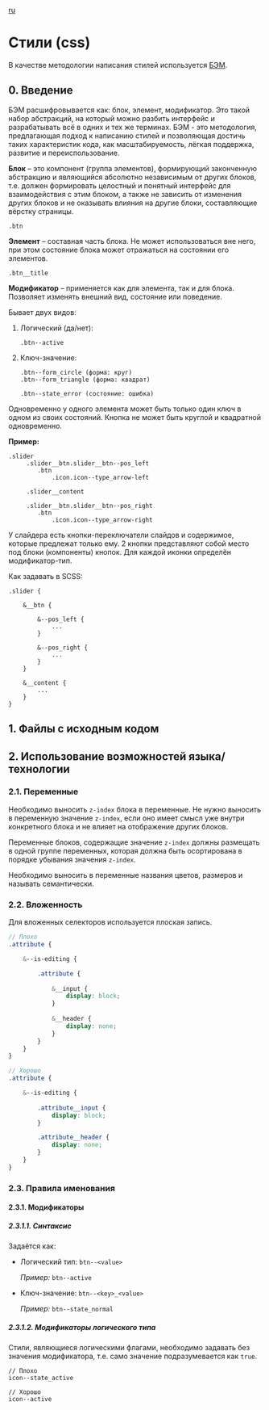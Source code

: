 [ru](./README.ru.md)

# Стили (css)

В качестве методологии написания стилей используется [БЭМ](https://ru.bem.info/methodology/quick-start/).

## 0. Введение

БЭМ расшифровывается как: блок, элемент, модификатор. Это такой набор абстракций, на который 
можно разбить интерфейс и разрабатывать всё в одних и тех же терминах. БЭМ - это методология, 
предлагающая подход к написанию стилей и позволяющая достичь таких характеристик кода, 
как масштабируемость, лёгкая поддержка, развитие и переиспользование.

**Блок** – это компонент (группа элементов), формирующий законченную абстракцию и 
являющийся абсолютно независимым от других блоков, т.е. должен формировать целостный и 
понятный интерфейс для взаимодействия с этим блоком, а также не зависить от изменения 
других блоков и не оказывать влияния на другие блоки, составляющие вёрстку страницы. 

`.btn`

**Элемент** – составная часть блока. Не может использоваться вне него, при этом 
состояние блока может отражаться на состоянии его элементов.

`.btn__title`

**Модификатор** – применяется как для элемента, так и для блока. Позволяет изменять внешний вид, 
состояние или поведение. 

Бывает двух видов:

1. Логический (да/нет):
    
    `.btn--active`
    
2. Ключ-значение:
    
    ```
    .btn--form_circle (форма: круг)
    .btn--form_triangle (форма: квадрат)
        
    .btn--state_error (состояние: ошибка)
    ```

Одновременно у одного элемента может быть только один ключ в одном из своих состояний. 
Кнопка не может быть круглой и квадратной одновременно. 

**Пример:**

```
.slider 
     .slider__btn.slider__btn--pos_left
        .btn 
            .icon.icon--type_arrow-left

     .slider__content
           
     .slider__btn.slider__btn--pos_right
        .btn
            .icon.icon--type_arrow-right
```

У слайдера есть кнопки-переключатели слайдов и содержимое, которые предлежат только ему. 
2 кнопки представляют собой место под блоки (компоненты) кнопок. Для каждой иконки 
определён модификатор-тип.

Как задавать в SCSS:

```
.slider {
    
    &__btn {
        
        &--pos_left {
            ...
        }

        &--pos_right {
            ...
        }
    }

    &__content {
        ...
    }
}
```

## 1. Файлы с исходным кодом

## 2. Использование возможностей языка/технологии

### 2.1. Переменные

Необходимо выносить `z-index` блока в переменные. Не нужно выносить в переменную
значение `z-index`, если оно имеет смысл уже внутри конкретного блока и не влияет
на отображение других блоков.

Переменные блоков, содержащие значение `z-index` должны размещать в одной группе переменных,
которая должна быть осортирована в порядке убывания значения `z-index`.

Необходимо выносить в переменные названия цветов, размеров и называть семантически.

### 2.2. Вложенность

Для вложенных селекторов используется плоская запись.

```scss
// Плохо
.attribute {

    &--is-editing {

        .attribute {
            
            &__input {
                display: block;
            }
            
            &__header {
                display: none;
            }
        }
    }
}

// Хорошо
.attribute {

    &--is-editing {
        
        .attribute__input {
            display: block;
        }

        .attribute__header {
            display: none;
        }
    }
}
```

### 2.3. Правила именования

#### 2.3.1. Модификаторы

##### 2.3.1.1. Синтаксис

Задаётся как:
* Логический тип: `btn--<value>`

    *Пример:* `btn--active`
* Ключ-значение: `btn--<key>_<value>`

    *Пример:* `btn--state_normal`

##### 2.3.1.2. Модификаторы логического типа

Стили, являющиеся логическими флагами, необходимо задавать без значения модификатора, 
т.е. само значение подразумевается как `true`. 

```
// Плохо
icon--state_active

// Хорошо
icon--active
```
